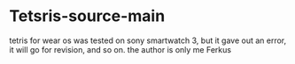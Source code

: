 # Tetsris-source-main
tetris for wear os was tested on sony smartwatch 3, but it gave out an error, it will go for revision, and so on. the author is only me Ferkus
